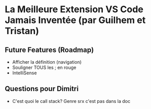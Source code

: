 # La Meilleure Extension VS Code Jamais Inventée (par Guilhem et Tristan)

## Future Features (Roadmap)
 - Afficher la définition (navigation)
 - Souligner TOUS les ; en rouge
 - IntelliSense

## Questions pour Dimitri
 - C'est quoi le call stack? Genre srx c'est pas dans la doc